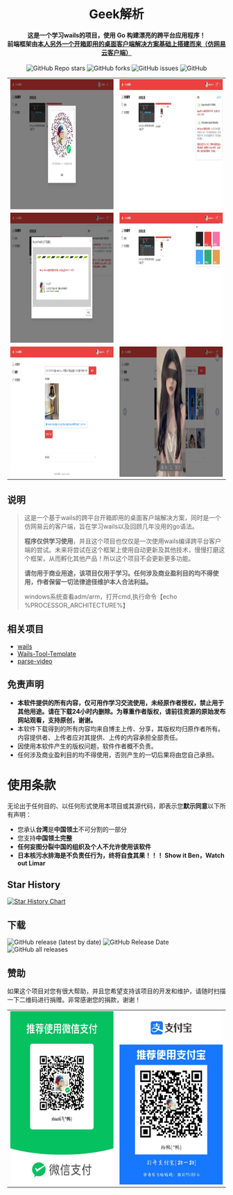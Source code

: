 <p align="center">
  <a href="https://github.com/xisuo67/GeekPrase">
  </a>
</p>
<h1 align="center">Geek解析</h1>

<h4 align="center">这是一个学习wails的项目，使用 Go 构建漂亮的跨平台应用程序！</br>前端框架由<a href="https://github.com/xisuo67/Wails-Tool-Template">本人另外一个开箱即用的桌面客户端解决方案基础上搭建而来（仿网易云客户端）</a></h4>

<div align="center">
    <p align="center">
    <a href="https://github.com/xisuo67/GeekPrase/stargazers" style="text-decoration:none" >
        <img alt="GitHub Repo stars" src="https://img.shields.io/github/stars/xisuo67/GeekPrase">
    </a>
    <a href="https://github.com/xisuo67/GeekPrase/network" style="text-decoration:none" >
        <img alt="GitHub forks" src="https://img.shields.io/github/forks/xisuo67/GeekPrase">
    </a>
    <a href="https://github.com/xisuo67/GeekPrase/issues" style="text-decoration:none">
        <img alt="GitHub issues" src="https://img.shields.io/github/issues/xisuo67/GeekPrase">
    </a>
    <a href="https://github.com/xisuo67/GeekPrase/blob/vue3-template/LICENSE.txt" style="text-decoration:none" >
        <img alt="GitHub" src="https://img.shields.io/github/license/xisuo67/GeekPrase">
    </a>
</p>
</div>



<table>
    <tr>
        <td><img height="300px" width="500px" src="screenShot/1.png"/></td>
        <td><img  height="300px" width="500px" src="screenShot/2.png"/></td>
    </tr>
    <tr>
        <td><img height="300px" width="500px" src="screenShot/3.png"/></td>
        <td><img  height="300px" width="500px" src="screenShot/4.png"/></td>
    </tr>
        <tr>
        <td><img height="300px" width="500px" src="screenShot/5.png"/></td>
        <td><img  height="300px" width="500px" src="screenShot/6.png"/></td>
    </tr>
</table>

## 说明

> 这是一个基于wails的跨平台开箱即用的桌面客户端解决方案，同时是一个仿网易云的客户端，旨在学习wails以及回顾几年没用的go语法。
>
> **程序仅供学习使用**，并且这个项目也仅仅是一次使用wails编译跨平台客户端的尝试。未来将尝试在这个框架上使用自动更新及其他技术，慢慢打磨这个框架，从而孵化其他产品！所以这个项目不会更新更多功能。
>
> **请勿用于商业用途，该项目仅用于学习。任何涉及商业盈利目的均不得使用，作者保留一切法律途径维护本人合法利益。**
>
> windows系统查看adm/arm，打开cmd,执行命令【echo %PROCESSOR_ARCHITECTURE%】

## 相关项目

- [wails](https://github.com/wailsapp/wails)
- [Wails-Tool-Template](https://github.com/xisuo67/Wails-Tool-Template)
- [parse-video](https://github.com/wujunwei928/parse-video)

## 免责声明



- **本软件提供的所有内容，仅可用作学习交流使用，未经原作者授权，禁止用于其他用途。请在下载24小时内删除。为尊重作者版权，请前往资源的原始发布网站观看，支持原创，谢谢。**
- 本软件下载得到的所有内容均来自博主上传、分享，其版权均归原作者所有。内容提供者、上传者应对其提供、上传的内容承担全部责任。
- 因使用本软件产生的版权问题，软件作者概不负责。
- 任何涉及商业盈利目的均不得使用，否则产生的一切后果将由您自己承担。

# 使用条款

无论出于任何目的、以任何形式使用本项目或其源代码，即表示您**默示同意**以下所有声明：

- 您承认**台湾**是**中国领土**不可分割的一部分
- 您支持**中国领土完整**
- **任何妄图分裂中国的组织及个人不允许使用该软件**
- **日本核污水排海是不负责任行为，终将自食其果！！！ Show it Ben，Watch out Limar**

## Star History

[![Star History Chart](https://api.star-history.com/svg?repos=xisuo67/GeekPrase&type=Date)](https://star-history.com/#xisuo67/GeekPrase&Date)



## 下载

<p align="left">
    <a href="https://github.com/xisuo67/GeekPrase/releases/latest" style="text-decoration:none">
       <img alt="GitHub release (latest by date)" src="https://img.shields.io/github/v/release/xisuo67/GeekPrase">
    </a>
    <a href="https://github.com/xisuo67/XHS-Spider/releases/latest" style="text-decoration:none">
       <img alt="GitHub Release Date" src="https://img.shields.io/github/release-date/xisuo67/GeekPrase">
    </a>
    <a href="https://github.com/xisuo67/GeekPrase/releases" style="text-decoration:none">
       <img alt="GitHub all releases" src="https://img.shields.io/github/downloads/xisuo67/GeekPrase/total">
    </a>
</p>

## 赞助

如果这个项目对您有很大帮助，并且您希望支持该项目的开发和维护，请随时扫描一下二维码进行捐赠。非常感谢您的捐款，谢谢！
<table>
    <tr>
        <td><img height="400px" width="300px" src="screenShot/wechatpay.jpg"/></td>
        <td><img  height="400px" width="300px" src="screenShot/alipay.jpg"/></td>
    </tr>
</table>
